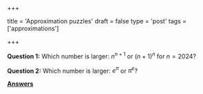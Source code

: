 +++

title = 'Approximation puzzles'
draft = false
type = 'post'
tags = ['approximations']

+++

**Question 1:** Which number is larger: $n^{n+1}$ or $(n+1)^n$ for $n=2024$?

**Question 2:** Which number is larger: $e^{\pi}$ or ${\pi}^e$?

[**Answers**](/puzzles/approximations_answer/)